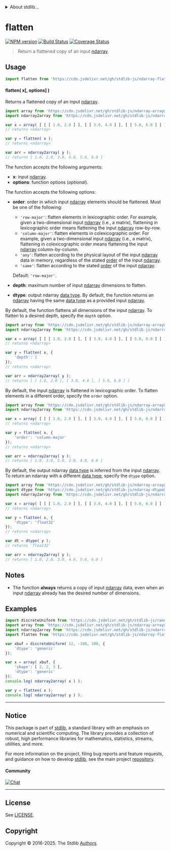 <!--

@license Apache-2.0

Copyright (c) 2025 The Stdlib Authors.

Licensed under the Apache License, Version 2.0 (the "License");
you may not use this file except in compliance with the License.
You may obtain a copy of the License at

   http://www.apache.org/licenses/LICENSE-2.0

Unless required by applicable law or agreed to in writing, software
distributed under the License is distributed on an "AS IS" BASIS,
WITHOUT WARRANTIES OR CONDITIONS OF ANY KIND, either express or implied.
See the License for the specific language governing permissions and
limitations under the License.

-->


<details>
  <summary>
    About stdlib...
  </summary>
  <p>We believe in a future in which the web is a preferred environment for numerical computation. To help realize this future, we've built stdlib. stdlib is a standard library, with an emphasis on numerical and scientific computation, written in JavaScript (and C) for execution in browsers and in Node.js.</p>
  <p>The library is fully decomposable, being architected in such a way that you can swap out and mix and match APIs and functionality to cater to your exact preferences and use cases.</p>
  <p>When you use stdlib, you can be absolutely certain that you are using the most thorough, rigorous, well-written, studied, documented, tested, measured, and high-quality code out there.</p>
  <p>To join us in bringing numerical computing to the web, get started by checking us out on <a href="https://github.com/stdlib-js/stdlib">GitHub</a>, and please consider <a href="https://opencollective.com/stdlib">financially supporting stdlib</a>. We greatly appreciate your continued support!</p>
</details>

# flatten

[![NPM version][npm-image]][npm-url] [![Build Status][test-image]][test-url] [![Coverage Status][coverage-image]][coverage-url] <!-- [![dependencies][dependencies-image]][dependencies-url] -->

> Return a flattened copy of an input [ndarray][@stdlib/ndarray/ctor].

<section class="intro">

</section>

<!-- /.intro -->



<section class="usage">

## Usage

```javascript
import flatten from 'https://cdn.jsdelivr.net/gh/stdlib-js/ndarray-flatten@deno/mod.js';
```

#### flatten( x\[, options] )

Returns a flattened copy of an input [ndarray][@stdlib/ndarray/ctor].

```javascript
import array from 'https://cdn.jsdelivr.net/gh/stdlib-js/ndarray-array@deno/mod.js';
import ndarray2array from 'https://cdn.jsdelivr.net/gh/stdlib-js/ndarray-to-array@deno/mod.js';

var x = array( [ [ [ 1.0, 2.0 ] ], [ [ 3.0, 4.0 ] ], [ [ 5.0, 6.0 ] ] ] );
// returns <ndarray>

var y = flatten( x );
// returns <ndarray>

var arr = ndarray2array( y );
// returns [ 1.0, 2.0, 3.0, 4.0, 5.0, 6.0 ]
```

The function accepts the following arguments:

-   **x**: input [ndarray][@stdlib/ndarray/ctor].
-   **options**: function options (_optional_).

The function accepts the following options:

-   **order**: order in which input [ndarray][@stdlib/ndarray/ctor] elements should be flattened. Must be one of the following:

    -   `'row-major'`: flatten elements in lexicographic order. For example, given a two-dimensional input [ndarray][@stdlib/ndarray/ctor] (i.e., a matrix), flattening in lexicographic order means flattening the input [ndarray][@stdlib/ndarray/ctor] row-by-row.
    -   `'column-major'`: flatten elements in colexicographic order. For example, given a two-dimensional input [ndarray][@stdlib/ndarray/ctor] (i.e., a matrix), flattening in colexicographic order means flattening the input [ndarray][@stdlib/ndarray/ctor] column-by-column.
    -   `'any'`: flatten according to the physical layout of the input [ndarray][@stdlib/ndarray/ctor] data in memory, regardless of the stated [order][@stdlib/ndarray/orders] of the input [ndarray][@stdlib/ndarray/ctor].
    -   `'same'`: flatten according to the stated [order][@stdlib/ndarray/orders] of the input [ndarray][@stdlib/ndarray/ctor].

    Default: `'row-major'`.

-   **depth**: maximum number of input [ndarray][@stdlib/ndarray/ctor] dimensions to flatten.

-   **dtype**: output ndarray [data type][@stdlib/ndarray/dtypes]. By default, the function returns an [ndarray][@stdlib/ndarray/ctor] having the same [data type][@stdlib/ndarray/dtypes] as a provided input [ndarray][@stdlib/ndarray/ctor].

By default, the function flattens all dimensions of the input [ndarray][@stdlib/ndarray/ctor]. To flatten to a desired depth, specify the `depth` option.

```javascript
import array from 'https://cdn.jsdelivr.net/gh/stdlib-js/ndarray-array@deno/mod.js';
import ndarray2array from 'https://cdn.jsdelivr.net/gh/stdlib-js/ndarray-to-array@deno/mod.js';

var x = array( [ [ [ 1.0, 2.0 ] ], [ [ 3.0, 4.0 ] ], [ [ 5.0, 6.0 ] ] ] );
// returns <ndarray>

var y = flatten( x, {
    'depth': 1
});
// returns <ndarray>

var arr = ndarray2array( y );
// returns [ [ 1.0, 2.0 ], [ 3.0, 4.0 ], [ 5.0, 6.0 ] ]
```

By default, the input [ndarray][@stdlib/ndarray/ctor] is flattened in lexicographic order. To flatten elements in a different order, specify the `order` option.

```javascript
import array from 'https://cdn.jsdelivr.net/gh/stdlib-js/ndarray-array@deno/mod.js';
import ndarray2array from 'https://cdn.jsdelivr.net/gh/stdlib-js/ndarray-to-array@deno/mod.js';

var x = array( [ [ [ 1.0, 2.0 ] ], [ [ 3.0, 4.0 ] ], [ [ 5.0, 6.0 ] ] ] );
// returns <ndarray>

var y = flatten( x, {
    'order': 'column-major'
});
// returns <ndarray>

var arr = ndarray2array( y );
// returns [ 1.0, 3.0, 5.0, 2.0, 4.0, 6.0 ]
```

By default, the output ndarray [data type][@stdlib/ndarray/dtypes] is inferred from the input [ndarray][@stdlib/ndarray/ctor]. To return an ndarray with a different [data type][@stdlib/ndarray/dtypes], specify the `dtype` option.

```javascript
import array from 'https://cdn.jsdelivr.net/gh/stdlib-js/ndarray-array@deno/mod.js';
import dtype from 'https://cdn.jsdelivr.net/gh/stdlib-js/ndarray-dtype@deno/mod.js';
import ndarray2array from 'https://cdn.jsdelivr.net/gh/stdlib-js/ndarray-to-array@deno/mod.js';

var x = array( [ [ [ 1.0, 2.0 ] ], [ [ 3.0, 4.0 ] ], [ [ 5.0, 6.0 ] ] ] );
// returns <ndarray>

var y = flatten( x, {
    'dtype': 'float32'
});
// returns <ndarray>

var dt = dtype( y );
// returns 'float32'

var arr = ndarray2array( y );
// returns [ 1.0, 2.0, 3.0, 4.0, 5.0, 6.0 ]
```

</section>

<!-- /.usage -->

<section class="notes">

## Notes

-   The function **always** returns a copy of input [ndarray][@stdlib/ndarray/ctor] data, even when an input [ndarray][@stdlib/ndarray/ctor] already has the desired number of dimensions.

</section>

<!-- /.notes -->

<section class="examples">

## Examples

<!-- eslint no-undef: "error" -->

```javascript
import discreteUniform from 'https://cdn.jsdelivr.net/gh/stdlib-js/random-array-discrete-uniform@deno/mod.js';
import array from 'https://cdn.jsdelivr.net/gh/stdlib-js/ndarray-array@deno/mod.js';
import ndarray2array from 'https://cdn.jsdelivr.net/gh/stdlib-js/ndarray-to-array@deno/mod.js';
import flatten from 'https://cdn.jsdelivr.net/gh/stdlib-js/ndarray-flatten@deno/mod.js';

var xbuf = discreteUniform( 12, -100, 100, {
    'dtype': 'generic'
});

var x = array( xbuf, {
    'shape': [ 2, 2, 3 ],
    'dtype': 'generic'
});
console.log( ndarray2array( x ) );

var y = flatten( x );
console.log( ndarray2array( y ) );
```

</section>

<!-- /.examples -->

<!-- Section for related `stdlib` packages. Do not manually edit this section, as it is automatically populated. -->

<section class="related">

</section>

<!-- /.related -->


<section class="main-repo" >

* * *

## Notice

This package is part of [stdlib][stdlib], a standard library with an emphasis on numerical and scientific computing. The library provides a collection of robust, high performance libraries for mathematics, statistics, streams, utilities, and more.

For more information on the project, filing bug reports and feature requests, and guidance on how to develop [stdlib][stdlib], see the main project [repository][stdlib].

#### Community

[![Chat][chat-image]][chat-url]

---

## License

See [LICENSE][stdlib-license].


## Copyright

Copyright &copy; 2016-2025. The Stdlib [Authors][stdlib-authors].

</section>

<!-- /.stdlib -->

<!-- Section for all links. Make sure to keep an empty line after the `section` element and another before the `/section` close. -->

<section class="links">

[npm-image]: http://img.shields.io/npm/v/@stdlib/ndarray-flatten.svg
[npm-url]: https://npmjs.org/package/@stdlib/ndarray-flatten

[test-image]: https://github.com/stdlib-js/ndarray-flatten/actions/workflows/test.yml/badge.svg?branch=main
[test-url]: https://github.com/stdlib-js/ndarray-flatten/actions/workflows/test.yml?query=branch:main

[coverage-image]: https://img.shields.io/codecov/c/github/stdlib-js/ndarray-flatten/main.svg
[coverage-url]: https://codecov.io/github/stdlib-js/ndarray-flatten?branch=main

<!--

[dependencies-image]: https://img.shields.io/david/stdlib-js/ndarray-flatten.svg
[dependencies-url]: https://david-dm.org/stdlib-js/ndarray-flatten/main

-->

[chat-image]: https://img.shields.io/gitter/room/stdlib-js/stdlib.svg
[chat-url]: https://app.gitter.im/#/room/#stdlib-js_stdlib:gitter.im

[stdlib]: https://github.com/stdlib-js/stdlib

[stdlib-authors]: https://github.com/stdlib-js/stdlib/graphs/contributors

[umd]: https://github.com/umdjs/umd
[es-module]: https://developer.mozilla.org/en-US/docs/Web/JavaScript/Guide/Modules

[deno-url]: https://github.com/stdlib-js/ndarray-flatten/tree/deno
[deno-readme]: https://github.com/stdlib-js/ndarray-flatten/blob/deno/README.md
[umd-url]: https://github.com/stdlib-js/ndarray-flatten/tree/umd
[umd-readme]: https://github.com/stdlib-js/ndarray-flatten/blob/umd/README.md
[esm-url]: https://github.com/stdlib-js/ndarray-flatten/tree/esm
[esm-readme]: https://github.com/stdlib-js/ndarray-flatten/blob/esm/README.md
[branches-url]: https://github.com/stdlib-js/ndarray-flatten/blob/main/branches.md

[stdlib-license]: https://raw.githubusercontent.com/stdlib-js/ndarray-flatten/main/LICENSE

[@stdlib/ndarray/ctor]: https://github.com/stdlib-js/ndarray-ctor/tree/deno

[@stdlib/ndarray/dtypes]: https://github.com/stdlib-js/ndarray-dtypes/tree/deno

[@stdlib/ndarray/orders]: https://github.com/stdlib-js/ndarray-orders/tree/deno

<!-- <related-links> -->

<!-- </related-links> -->

</section>

<!-- /.links -->
